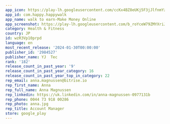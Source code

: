 ```yaml
---
app_icon: https://play-lh.googleusercontent.com/ccKx4BZ8eUKj5F3jJlfnmYz3QkczOHhVIoMg7BkqnMfofOK132cdb2U4AsQ4uyvATNk
app_id: com.happy.happywalk
app_name: walk to earn-Make Money Online
app_screenshot: https://play-lh.googleusercontent.com/b_roYceW79ZMYXriJ5MJxJats4ZKjuCEr0M7fsKYlWLa-7qggJqP63elKp1Lt5CEinw
category: Health & Fitness
country: JP
id: wzR3Vp10prpd
language: en
most_recent_release: '2024-01-30T00:00:00'
publisher_id: '2984527'
publisher_name: YJ  Tec
rank: '182'
release_count_in_past_year: '9'
release_count_in_past_year_category: 16
release_count_in_past_year_top_in_category: 22
rep_email: anna.magnussen@bitrise.io
rep_first_name: Anna
rep_full_name: Anna Magnussen
rep_linkedin: https://uk.linkedin.com/in/anna-magnussen-0977131b
rep_phone: 0044 73 918 00286
rep_photo: anna.jpg
rep_title: Account Manager
store: google_play
---
```

